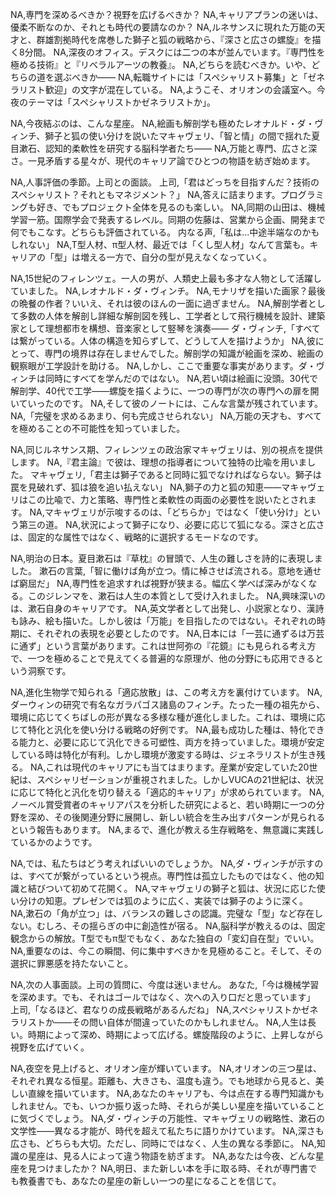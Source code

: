 NA,専門を深めるべきか？視野を広げるべきか？
NA,キャリアプランの迷いは、優柔不断なのか、それとも時代の要請なのか？
NA,ルネサンスに現れた万能の天才と、群雄割拠時代を席巻した獅子と狐の戦略から、『深さと広さの螺旋』を描く8分間。
NA,深夜のオフィス。デスクには二つの本が並んでいます。『専門性を極める技術』と『リベラルアーツの教養』。
NA,どちらを読むべきか。いや、どちらの道を選ぶべきか——
NA,転職サイトには「スペシャリスト募集」と「ゼネラリスト歓迎」の文字が混在している。
NA,ようこそ、オリオンの会議室へ。今夜のテーマは「スペシャリストかゼネラリストか」。

NA,今夜結ぶのは、こんな星座。
NA,絵画も解剖学も極めたレオナルド・ダ・ヴィンチ、獅子と狐の使い分けを説いたマキャヴェリ、「智と情」の間で揺れた夏目漱石、認知的柔軟性を研究する脳科学者たち——
NA,万能と専門、広さと深さ。一見矛盾する星々が、現代のキャリア論でひとつの物語を紡ぎ始めます。

NA,人事評価の季節。上司との面談。
上司,「君はどっちを目指すんだ？技術のスペシャリスト？それともマネジメント？」
NA,答えに詰まります。プログラミングも好き、でもプロジェクト全体を見るのも楽しい。
NA,同期の山田は、機械学習一筋。国際学会で発表するレベル。同期の佐藤は、営業から企画、開発まで何でもこなす。どちらも評価されている。
内なる声,「私は...中途半端なのかもしれない」
NA,T型人材、π型人材、最近では「くし型人材」なんて言葉も。キャリアの「型」は増える一方で、自分の型が見えなくなっていく。

NA,15世紀のフィレンツェ。一人の男が、人類史上最も多才な人物として活躍していました。
NA,レオナルド・ダ・ヴィンチ。
NA,モナリザを描いた画家？最後の晩餐の作者？いいえ、それは彼のほんの一面に過ぎません。
NA,解剖学者として多数の人体を解剖し詳細な解剖図を残し、工学者として飛行機械を設計、建築家として理想都市を構想、音楽家として竪琴を演奏——
ダ・ヴィンチ,「すべては繋がっている。人体の構造を知らずして、どうして人を描けようか」
NA,彼にとって、専門の境界は存在しませんでした。解剖学の知識が絵画を深め、絵画の観察眼が工学設計を助ける。
NA,しかし、ここで重要な事実があります。ダ・ヴィンチは同時にすべてを学んだのではない。
NA,若い頃は絵画に没頭。30代で解剖学、40代で工学——螺旋を描くように、一つの専門が次の専門への扉を開いていったのです。
NA,そして彼のノートには、こんな言葉が残されています。
NA,「完璧を求めるあまり、何も完成させられない」
NA,万能の天才も、すべてを極めることの不可能性を知っていました。

NA,同じルネサンス期、フィレンツェの政治家マキャヴェリは、別の視点を提供します。
NA,『君主論』で彼は、理想の指導者について独特の比喩を用いました。
マキャヴェリ,「君主は獅子であると同時に狐でなければならない。獅子は罠を見破れず、狐は狼を追い払えない」
NA,獅子の力と狐の知恵——マキャヴェリはこの比喩で、力と策略、専門性と柔軟性の両面の必要性を説いたとされます。
NA,マキャヴェリが示唆するのは、「どちらか」ではなく「使い分け」という第三の道。
NA,状況によって獅子になり、必要に応じて狐になる。深さと広さは、固定的な属性ではなく、戦略的に選択するモードなのです。

NA,明治の日本。夏目漱石は『草枕』の冒頭で、人生の難しさを詩的に表現しました。
漱石の言葉,「智に働けば角が立つ。情に棹させば流される。意地を通せば窮屈だ」
NA,専門性を追求すれば視野が狭まる。幅広く学べば深みがなくなる。このジレンマを、漱石は人生の本質として受け入れました。
NA,興味深いのは、漱石自身のキャリアです。
NA,英文学者として出発し、小説家となり、漢詩も詠み、絵も描いた。しかし彼は「万能」を目指したのではない。それぞれの時期に、それぞれの表現を必要としたのです。
NA,日本には「一芸に通ずるは万芸に通ず」という言葉があります。これは世阿弥の『花鏡』にも見られる考え方で、一つを極めることで見えてくる普遍的な原理が、他の分野にも応用できるという洞察です。

NA,進化生物学で知られる「適応放散」は、この考え方を裏付けています。
NA,ダーウィンの研究で有名なガラパゴス諸島のフィンチ。たった一種の祖先から、環境に応じてくちばしの形が異なる多様な種が進化しました。これは、環境に応じて特化と汎化を使い分ける戦略の好例です。
NA,最も成功した種は、特化できる能力と、必要に応じて汎化できる可塑性、両方を持っていました。環境が安定している時は特化が有利。しかし環境が激変する時は、ジェネラリストが生き残る。
NA,これは現代のキャリアにも当てはまります。産業が安定していた20世紀は、スペシャリゼーションが重視されました。しかしVUCAの21世紀は、状況に応じて特化と汎化を切り替える「適応的キャリア」が求められています。
NA,ノーベル賞受賞者のキャリアパスを分析した研究によると、若い時期に一つの分野を深め、その後関連分野に展開し、新しい統合を生み出すパターンが見られるという報告もあります。
NA,まるで、進化が教える生存戦略を、無意識に実践しているかのようです。

NA,では、私たちはどう考えればいいのでしょうか。
NA,ダ・ヴィンチが示すのは、すべてが繋がっているという視点。専門性は孤立したものではなく、他の知識と結びついて初めて花開く。
NA,マキャヴェリの獅子と狐は、状況に応じた使い分けの知恵。プレゼンでは狐のように広く、実装では獅子のように深く。
NA,漱石の「角が立つ」は、バランスの難しさの認識。完璧な「型」など存在しない。むしろ、その揺らぎの中に創造性が宿る。
NA,脳科学が教えるのは、固定観念からの解放。T型でもπ型でもなく、あなた独自の「変幻自在型」でいい。
NA,重要なのは、今この瞬間、何に集中すべきかを見極めること。そして、その選択に罪悪感を持たないこと。

NA,次の人事面談。上司の質問に、今度は迷いません。
あなた,「今は機械学習を深めます。でも、それはゴールではなく、次への入り口だと思っています」
上司,「なるほど、君なりの成長戦略があるんだね」
NA,スペシャリストかゼネラリストか——その問い自体が間違っていたのかもしれません。
NA,人生は長い。時期によって深め、時期によって広げる。螺旋階段のように、上昇しながら視野を広げていく。

NA,夜空を見上げると、オリオン座が輝いています。
NA,オリオンの三つ星は、それぞれ異なる恒星。距離も、大きさも、温度も違う。でも地球から見ると、美しい直線を描いています。
NA,あなたのキャリアも、今は点在する専門知識かもしれません。でも、いつか振り返った時、それらが美しい星座を描いていることに気づくでしょう。
NA,ダ・ヴィンチの万能性、マキャヴェリの戦略性、漱石の文学性——異なる才能が、時代を超えて私たちに語りかけています。
NA,深さも広さも、どちらも大切。ただし、同時にではなく、人生の異なる季節に。
NA,知識の星座は、見る人によって違う物語を紡ぎます。
NA,あなたは今夜、どんな星座を見つけましたか？
NA,明日、また新しい本を手に取る時、それが専門書でも教養書でも、あなたの星座の新しい一つの星になることを信じて。